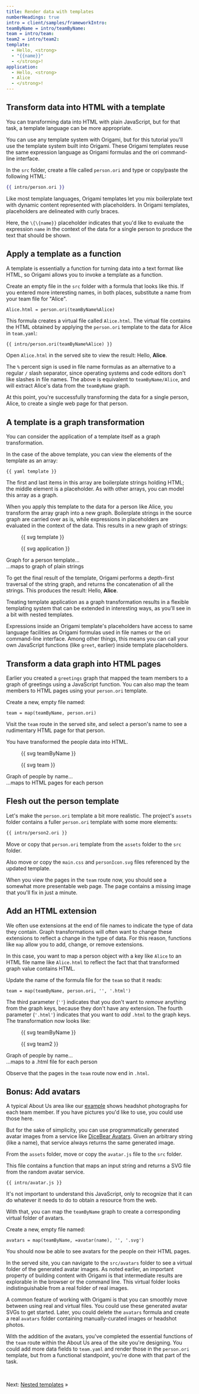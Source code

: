 ```yaml
---
title: Render data with templates
numberHeadings: true
intro = client/samples/frameworkIntro:
teamByName = intro/teamByName:
team = intro/team:
team2 = intro/team2:
template:
  - Hello, <strong>
  - "{{name}}"
  - </strong>!
application:
  - Hello, <strong>
  - Alice
  - </strong>!
---
```


## Transform data into HTML with a template

You can transforming data into HTML with plain JavaScript, but for that task, a template language can be more appropriate.

You can use any template system with Origami, but for this tutorial you'll use the template system built into Origami. These Origami templates reuse the same expression language as Origami formulas and the ori command-line interface.

<span class="tutorialStep"></span> In the `src` folder, create a file called `person.ori` and type or copy/paste the following HTML:

```hbs
{{ intro/person.ori }}
```

Like most template languages, Origami templates let you mix boilerplate text with dynamic content represented with placeholders. In Origami templates, placeholders are delineated with curly braces.

Here, the `\{\{name}}` placeholder indicates that you'd like to evaluate the expression `name` in the context of the data for a single person to produce the text that should be shown.

## Apply a template as a function

A template is essentially a function for turning data into a text format like HTML, so Origami allows you to invoke a template as a function.

<span class="tutorialStep"></span> Create an empty file in the `src` folder with a formula that looks like this. If you entered more interesting names, in both places, substitute a name from your team file for "Alice".

```console
Alice.html = person.ori(teamByName%Alice)
```

This formula creates a virtual file called `Alice.html`. The virtual file contains the HTML obtained by applying the `person.ori` template to the data for Alice in `team.yaml`:

```html
{{ intro/person.ori(teamByName%Alice) }}
```

<span class="tutorialStep"></span> Open `Alice.html` in the served site to view the result: Hello, **Alice**.

The `%` percent sign is used in file name formulas as an alternative to a regular `/` slash separator, since operating systems and code editors don't like slashes in file names. The above is equivalent to `teamByName/Alice`, and will extract Alice's data from the `teamByName` graph.

At this point, you're successfully transforming the data for a single person, Alice, to create a single web page for that person.

## A template is a graph transformation

You can consider the application of a template itself as a graph transformation.

In the case of the above template, you can view the elements of the template as an array:

```\yaml
{{ yaml template }}
```

The first and last items in this array are boilerplate strings holding HTML; the middle element is a placeholder. As with other arrays, you can model this array as a graph.

When you apply this template to the data for a person like Alice, you transform the array graph into a new graph. Boilerplate strings in the source graph are carried over as is, while expressions in placeholders are evaluated in the context of the data. This results in a new graph of strings:

<div class="sideBySide">
  <figure>
    {{ svg template }}
  </figure>
  <figure>
    {{ svg application }}
  </figure>
  <figcaption>Graph for a person template…</figcaption>
  <figcaption>…maps to graph of plain strings</figcaption>
</div>

To get the final result of the template, Origami performs a depth-first traversal of the string graph, and returns the concatenation of all the strings. This produces the result: Hello, **Alice**.

Treating template application as a graph transformation results in a flexible templating system that can be extended in interesting ways, as you'll see in a bit with nested templates.

Expressions inside an Origami template's placeholders have access to same language facilities as Origami formulas used in file names or the ori command-line interface. Among other things, this means you can call your own JavaScript functions (like `greet`, earlier) inside template placeholders.

## Transform a data graph into HTML pages

Earlier you created a `greetings` graph that mapped the team members to a graph of greetings using a JavaScript function. You can also map the team members to HTML pages using your `person.ori` template.

<span class="tutorialStep"></span> Create a new, empty file named:

```console
team = map(teamByName, person.ori)
```

<span class="tutorialStep"></span> Visit the `team` route in the served site, and select a person's name to see a rudimentary HTML page for that person.

You have transformed the people data into HTML.

<div class="sideBySide">
  <figure>
    {{ svg teamByName }}
  </figure>
  <figure>
    {{ svg team }}
  </figure>
  <figcaption>Graph of people by name…</figcaption>
  <figcaption>…maps to HTML pages for each person</figcaption>
</div>

## Flesh out the person template

Let's make the `person.ori` template a bit more realistic. The project's `assets` folder contains a fuller `person.ori` template with some more elements:

```html
{{ intro/person2.ori }}
```

<span class="tutorialStep"></span> Move or copy that `person.ori` template from the `assets` folder to the `src` folder.

<span class="tutorialStep"></span> Also move or copy the `main.css` and `personIcon.svg` files referenced by the updated template.

When you view the pages in the `team` route now, you should see a somewhat more presentable web page. The page contains a missing image that you'll fix in just a minute.

## Add an HTML extension

We often use extensions at the end of file names to indicate the type of data they contain. Graph transformations will often want to change these extensions to reflect a change in the type of data. For this reason, functions like `map` allow you to add, change, or remove extensions.

In this case, you want to map a person object with a key like `Alice` to an HTML file name like `Alice.html` to reflect the fact that that transformed graph value contains HTML.

<span class="tutorialStep"></span> Update the name of the formula file for the `team` so that it reads:

```console
team = map(teamByName, person.ori, '', '.html')
```

The third parameter (`''`) indicates that you don't want to _remove_ anything from the graph keys, because they don't have any extension. The fourth parameter (`'.html'`) indicates that you want to _add_ `.html` to the graph keys. The transformation now looks like:

<div class="sideBySide">
  <figure>
    {{ svg teamByName }}
  </figure>
  <figure>
    {{ svg team2 }}
  </figure>
  <figcaption>Graph of people by name…</figcaption>
  <figcaption>…maps to a .html file for each person</figcaption>
</div>

<span class="tutorialStep"></span> Observe that the pages in the `team` route now end in `.html`.

## Bonus: Add avatars

A typical About Us area like our [example](/samples/aboutUs) shows headshot photographs for each team member. If you have pictures you'd like to use, you could use those here.

But for the sake of simplicity, you can use programmatically generated avatar images from a service like [DiceBear Avatars](https://avatars.dicebear.com/). Given an arbitrary string (like a name), that service always returns the same generated image.

<span class="tutorialStep"></span> From the `assets` folder, move or copy the `avatar.js` file to the `src` folder.

This file contains a function that maps an input string and returns a SVG file from the random avatar service.

```\js
{{ intro/avatar.js }}
```

It's not important to understand this JavaScript, only to recognize that it can do whatever it needs to do to obtain a resource from the web.

With that, you can map the `teamByName` graph to create a corresponding virtual folder of avatars.

<span class="tutorialStep"></span> Create a new, empty file named:

```console
avatars = map(teamByName, =avatar(name), '', '.svg')
```

You should now be able to see avatars for the people on their HTML pages.

In the served site, you can navigate to the `src/avatars` folder to see a virtual folder of the generated avatar images. As noted earlier, an important property of building content with Origami is that intermediate results are explorable in the browser or the command line. This virtual folder looks indistinguishable from a real folder of real images.

A common feature of working with Origami is that you can smoothly move between using real and virtual files. You could use these generated avatar SVGs to get started. Later, you could delete the `avatars` formula and create a real `avatars` folder containing manually-curated images or headshot photos.

With the addition of the avatars, you've completed the essential functions of the `team` route within the About Us area of the site you're designing. You could add more data fields to `team.yaml` and render those in the `person.ori` template, but from a functional standpoint, you're done with that part of the task.

&nbsp;

Next: [Nested templates](intro6.html) »
